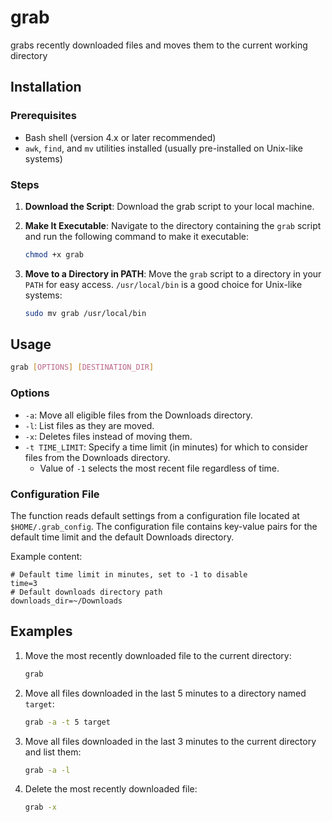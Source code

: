# grab
grabs recently downloaded files and moves them to the current working directory

## Installation

### Prerequisites

- Bash shell (version 4.x or later recommended)
- `awk`, `find`, and `mv` utilities installed (usually pre-installed on Unix-like systems)

### Steps

1. **Download the Script**: Download the grab script to your local machine. 

2. **Make It Executable**: Navigate to the directory containing the `grab` script and run the following command to make it executable:

    ```bash
    chmod +x grab
    ```

3. **Move to a Directory in PATH**: Move the `grab` script to a directory in your `PATH` for easy access. `/usr/local/bin` is a good choice for Unix-like systems:

    ```bash
    sudo mv grab /usr/local/bin
    ```

## Usage

```bash
grab [OPTIONS] [DESTINATION_DIR]
```

### Options

- `-a`: Move all eligible files from the Downloads directory.
- `-l`: List files as they are moved.
- `-x`: Deletes files instead of moving them.
- `-t TIME_LIMIT`: Specify a time limit (in minutes) for which to consider files from the Downloads directory.
    - Value of `-1` selects the most recent file regardless of time.
### Configuration File

The function reads default settings from a configuration file located at `$HOME/.grab_config`. The configuration file contains key-value pairs for the default time limit and the default Downloads directory.

Example content:

```text
# Default time limit in minutes, set to -1 to disable
time=3
# Default downloads directory path
downloads_dir=~/Downloads
```

## Examples

1. Move the most recently downloaded file to the current directory:

    ```bash
    grab
    ```

2. Move all files downloaded in the last 5 minutes to a directory named `target`:

    ```bash
    grab -a -t 5 target
    ```

3. Move all files downloaded in the last 3 minutes to the current directory and list them:

    ```bash
    grab -a -l
    ```

4. Delete the most recently downloaded file:

    ```bash
    grab -x
    ```